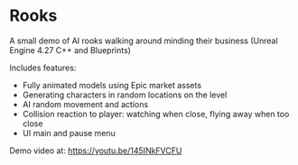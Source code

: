 # Rooks

A small demo of AI rooks walking around minding their business (Unreal Engine 4.27 C++ and Blueprints)

Includes features:
- Fully animated models using Epic market assets
- Generating characters in random locations on the level
- AI random movement and actions
- Collision reaction to player: watching when close, flying away when too close
- UI main and pause menu

Demo video at: https://youtu.be/145INkFVCFU

